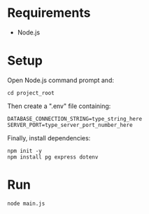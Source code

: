 # Requirements
- Node.js

# Setup
Open Node.js command prompt and:
```
cd project_root
```
Then create a ".env" file containing:
```
DATABASE_CONNECTION_STRING=type_string_here
SERVER_PORT=type_server_port_number_here
```
Finally, install dependencies:
```
npm init -y
npm install pg express dotenv
```

# Run
```
node main.js
```
